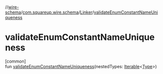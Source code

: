 //[wire-schema](../../../index.md)/[com.squareup.wire.schema](../index.md)/[Linker](index.md)/[validateEnumConstantNameUniqueness](validate-enum-constant-name-uniqueness.md)

# validateEnumConstantNameUniqueness

[common]\
fun [validateEnumConstantNameUniqueness](validate-enum-constant-name-uniqueness.md)(nestedTypes: [Iterable](https://kotlinlang.org/api/latest/jvm/stdlib/kotlin.collections/-iterable/index.html)&lt;[Type](../-type/index.md)&gt;)
